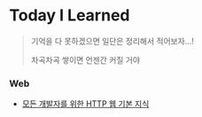 # Today I Learned

> 기억을 다 못하겠으면 일단은 정리해서 적어보자...!
>
> 차곡차곡 쌓이면 언젠간 커질 거야

### Web

- [모든 개발자를 위한 HTTP 웹 기본 지식](https://github.com/TenJeong/TIL/blob/main/Web/%EB%AA%A8%EB%93%A0%20%EA%B0%9C%EB%B0%9C%EC%9E%90%EB%A5%BC%20%EC%9C%84%ED%95%9C%20HTTP%20%EC%9B%B9%20%EA%B8%B0%EB%B3%B8%20%EC%A7%80%EC%8B%9D.md)
